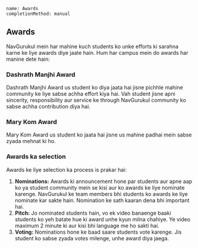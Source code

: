 ```ngMeta
name: Awards
completionMethod: manual
```

## Awards
NavGurukul mein har mahine kuch students ko unke efforts ki sarahna karne ke liye awards diye jaate hain. Hum har campus mein do awards har manine dete hain:

### Dashrath Manjhi Award
Dashrath Manjhi Award us student ko diya jaata hai jisne pichhle mahine community ke liye sabse achha effort kiya hai. Vah student jisne apni sincerity, responsibility aur service ke through NavGurukul community ko sabse achha contribution diya hai.

### Mary Kom Award
Mary Kom Award us student ko jaata hai jisne us mahine padhai mein sabse zyada mehnat ki ho. 

### Awards ka selection
Awards ke liye selection ka process is prakar hai:

1. **Nominations:** Awards ki announcement hone par students aur apne aap ko ya student community mein se kisi aur ko awards ke liye nominate karenge. NavGurukul ke team members bhi students ko awards ke liye nominate kar sakte hain. Nomination ke sath kaaran dena bhi important hai.
2. **Pitch:** Jo nominated students hain, vo ek video banaenge baaki students ko yeh batate hue ki award unhe kyun milna chahiye. Ye video maximum 2 minute ki aur kisi bhi language me ho sakti hai.
3. **Voting:** Nominations hone ke baad saare students vote karenge. Jis student ko sabse zyada votes milenge, unhe award diya jaega.
